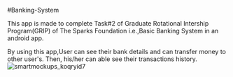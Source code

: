 #Banking-System

This app is made to complete Task#2 of Graduate Rotational Intership Program(GRIP) of The Sparks Foundation i.e.,Basic Banking System in an android app.

By using this app,User can see their bank details and can transfer money to other user's. Then, his/her can able see their transactions history.
![smartmockups_koqryid7](https://user-images.githubusercontent.com/80187934/118387247-17968c00-b63b-11eb-979e-5c4e4ae6f913.png)

